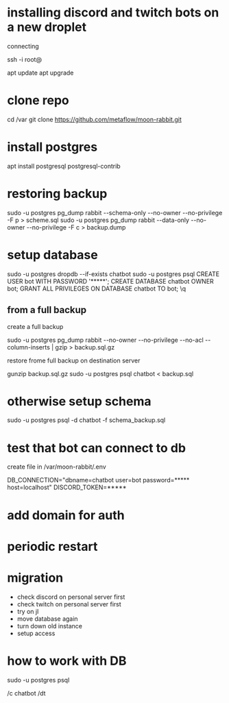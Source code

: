 # installing discord and twitch bots on a new droplet

connecting

ssh -i <key> root@<ip>

apt update
apt upgrade

# clone repo
cd /var
git clone https://github.com/metaflow/moon-rabbit.git

# install postgres
apt install postgresql postgresql-contrib

# restoring backup

sudo -u postgres pg_dump rabbit --schema-only --no-owner --no-privilege -F p > scheme.sql
sudo -u postgres pg_dump rabbit --data-only --no-owner --no-privilege -F c > backup.dump


# setup database

sudo -u postgres dropdb --if-exists chatbot
sudo -u postgres psql
CREATE USER bot WITH PASSWORD '*****';
CREATE DATABASE chatbot OWNER bot;
GRANT ALL PRIVILEGES ON DATABASE chatbot TO bot;
\q

## from a full backup

create a full backup

sudo -u postgres pg_dump rabbit --no-owner --no-privilege --no-acl --column-inserts | gzip > backup.sql.gz

restore frome full backup on destination server

gunzip backup.sql.gz
sudo -u postgres psql chatbot < backup.sql

>

# otherwise setup schema

sudo -u postgres psql -d chatbot -f schema_backup.sql

# test that bot can connect to db

create file in /var/moon-rabbit/.env

DB_CONNECTION="dbname=chatbot user=bot password=***** host=localhost"
DISCORD_TOKEN=*****

# add domain for auth

# periodic restart

# migration

- check discord on personal server first
- check twitch on personal server first
- try on jl
- move database again
- turn down old instance
- setup access

# how to work with DB

sudo -u postgres psql

/c chatbot
/dt